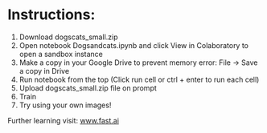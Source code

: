 # Instructions:

1. Download dogscats_small.zip
2. Open notebook Dogsandcats.ipynb and click View in Colaboratory to open a sandbox instance
3. Make a copy in your Google Drive to prevent memory error: File -> Save a copy in Drive
4. Run notebook from the top (Click run cell or ctrl + enter to run each cell)
5. Upload dogscats_small.zip file on prompt
6. Train
7. Try using your own images!

Further learning visit: www.fast.ai
